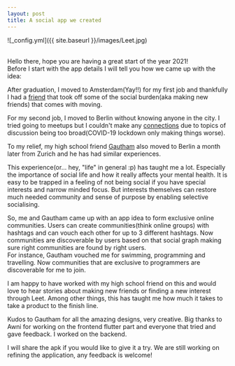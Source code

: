 ```yaml
---
layout: post
title: A social app we created
---
```


![_config.yml]({{ site.baseurl }}/images/Leet.jpg)

<br>
Hello there, hope you are having a great start of the year 2021!<br>
Before I start with the app details I will tell you how we came up with the idea:

After graduation, I moved to Amsterdam(Yay!!) for my first job and thankfully I had a <a href="https://www.instagram.com/arihantgupta0/">friend</a> that took off some of the social burden(aka making new friends) that comes with moving.

For my second job, I moved to Berlin without knowing anyone in the city.
I tried going to meetups but I couldn't make any <a href="https://www.youtube.com/watch?v=iJUM11goXAU">connections</a> due to topics of discussion being too broad(COVID-19 lockdown only making things worse).

To my relief, my high school friend <a href="https://www.instagram.com/one.gautham/Gautham">Gautham</a> also moved to Berlin a month later from Zurich and he has had similar experiences.

This experience(or... hey, "life" in general :p) has taught me a lot. Especially the importance of social life and how it really affects your mental health. It is easy to be trapped in a feeling of not being social if you have special interests and narrow minded focus. But interests themselves can restore much needed community and sense of purpose by enabling selective socialising.

So, me and Gautham came up with an app idea to form exclusive online communities. Users can create communities(think online groups) with hashtags and can vouch each other for up to 3 different hashtags. Now communities are discoverable by users based on that social graph making sure right communities are found by right users.<br>
For instance, Gautham vouched me for swimming, programming and travelling. Now communities that are exclusive to programmers are discoverable for me to join.

I am happy to have worked with my high school friend on this and would love to hear stories about making new friends or finding a new interest through Leet. Among other things, this has taught me how much it takes to take a product to the finish line.<br>

Kudos to Gautham for all the amazing designs, very creative. Big thanks to Awni for working on the frontend flutter part and everyone that tried and gave feedback. I worked on the backend.

I will share the apk if you would like to give it a try. We are still working on refining the application, any feedback is welcome!
